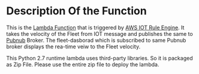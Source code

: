# Description Of the Function

This is the [Lambda Function](https://aws.amazon.com/lambda/) that is triggered by [AWS IOT Rule Engine](http://docs.aws.amazon.com/iot/latest/developerguide/iot-rules.html). It takes the velocity of the Fleet from IOT message and publishes the same to [Pubnub](https://www.pubnub.com/) Broker. The fleet-dasborad which is subscribed to same Pubnub broker displays the rea-time veiw to the Fleet velocity.

This Python 2.7 runtime lambda uses third-party libraries. So it is packaged as Zip File. Please use the entire zip file to deploy the lambda.

